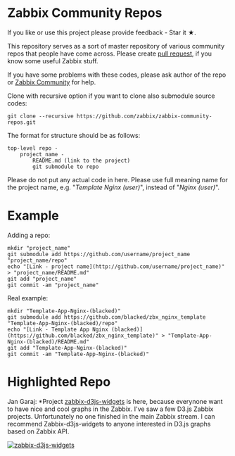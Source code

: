 Zabbix Community Repos
======================

If you like or use this project please provide feedback - Star it ★.

This repository serves as a sort of master repository of various community repos that people have come across.
Please create [pull request](https://help.github.com/articles/creating-a-pull-request/), if you know some useful Zabbix stuff. 

If you have some problems with these codes, please ask author of the repo or [Zabbix Community](http://www.zabbix.com/community.php) for help.

Clone with recursive option if you want to clone also submodule source codes:

    git clone --recursive https://github.com/zabbix/zabbix-community-repos.git 

The format for structure should be as follows:

    top-level repo -
        project_name -
            README.md (link to the project)
            git submodule to repo

Please do not put any actual code in here. Please use full meaning name for the project name, e.g. "*Template Nginx (user)*", instead of "*Nginx (user)*".


Example
=======

Adding a repo:

    mkdir "project_name"
    git submodule add https://github.com/username/project_name "project_name/repo"
    echo "[Link - project name](http://github.com/username/project_name)" > "project_name/README.md"
    git add "project_name"
    git commit -am "project_name"

Real example:

    mkdir "Template-App-Nginx-(blacked)"
    git submodule add https://github.com/blacked/zbx_nginx_template "Template-App-Nginx-(blacked)/repo"
    echo "[Link - Template App Nginx (blacked)](https://github.com/blacked/zbx_nginx_template)" > "Template-App-Nginx-(blacked)/README.md"
    git add "Template-App-Nginx-(blacked)"
    git commit -am "Template-App-Nginx-(blacked)"


Highlighted Repo
================

Jan Garaj: *Project [zabbix-d3js-widgets](https://github.com/hgruber/zabbix-d3js-widgets) is here, because everynone want to have nice and cool graphs in the Zabbix. I've saw a few D3.js Zabbix projects. Unfortunately no one finished in the main Zabbix stream. I can recommend Zabbix-d3js-widgets to anyone interested in D3.js graphs based on Zabbix API.

[![zabbix-d3js-widgets](https://raw.githubusercontent.com/hgruber/zabbix-d3js-widgets/master/samples.png)](https://github.com/hgruber/zabbix-d3js-widgets)

